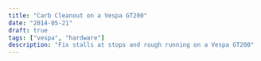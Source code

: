 ```yaml
---
title: "Carb Cleanout on a Vespa GT200"
date: "2014-05-21"
draft: true
tags: ["vespa", "hardware"]
description: "Fix stalls at stops and rough running on a Vespa GT200"
---
```

